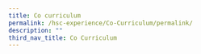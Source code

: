 ```yaml
---
title: Co curriculum
permalink: /hsc-experience/Co-Curriculum/permalink/
description: ""
third_nav_title: Co Curriculum
---
```

